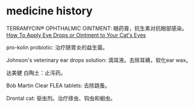 # medicine history
TERRAMYCIN® OPHTHALMIC OINTMENT: 眼药膏，抗生素对抗眼部感染。[How To Apply Eye Drops or Ointment to Your Cat's Eyes](https://www.youtube.com/watch?v=tHhqrz_2zDs)

pro-kolin probiotic: 治疗肠胃炎的益生菌。

Johnson's veterinary ear drops solution: 滴耳液。去除耳螨，软化ear wax。

达美健 白陶土：止泻药。

Bob Martin Clear FLEA tablets: 去除跳蚤。

Drontal cat: 驱虫剂。治疗绦虫、钩虫和蛔虫。
